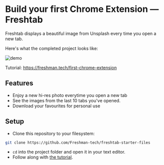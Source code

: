 # Build your first Chrome Extension — Freshtab

Freshtab displays a beautiful image from Unsplash every time you open a new tab.

Here's what the completed project looks like:

![demo](https://github.com/Freshman-tech/freshtab/blob/master/demo.jpg)

Tutorial: https://freshman.tech/first-chrome-extension

## Features

- Enjoy a new hi-res photo everytime you open a new tab
- See the images from the last 10 tabs you've opened.
- Download your favourites for personal use

## Setup
- Clone this repository to your filesystem:
```bash
git clone https://github.com/Freshman-tech/freshtab-starter-files
```
- `cd` into the project folder and open it in your text editor.
- Follow along with [the tutorial](https://freshman.tech/first-chrome-extension).
